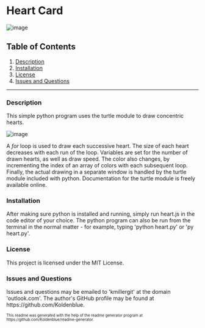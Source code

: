 # Heart Card

![image](https://img.shields.io/badge/license-MIT%20License-green)

## Table of Contents

1. <a href="#description">Description</a>
2. <a href="#installation">Installation</a>
3. <a href="#license">License</a>
4. <a href="#questions">Issues and Questions</a>
<hr><h3 id='description'>Description</h3>
<p>This simple python program uses the turtle module to draw concentric hearts.</p>

![image](https://user-images.githubusercontent.com/64618290/99635907-89c54580-29f7-11eb-9a95-05295cbcd0eb.png)

<p> A <i>for</i> loop is used to draw each successive heart. The size of each heart decreases with each run of the loop. Variables are set for the number of drawn hearts, as well as draw speed. The color also changes, by incrementing the index of an array of colors with each subsequent loop. Finally, the actual drawing in a separate window is handled by the turtle module included with python. Documentation for the turtle module is freely available online. </p>


<h3 id='installation'>Installation</h3>
After making sure python is installed and running, simply run heart.js in the code editor of your choice. The python program can also be run from the terminal in the normal matter - for example, typing 'python heart.py' or 'py heart.py'.

<h3 id='license'>License</h3>
This project is licensed under the MIT License.

<h3 id='questions'>Issues and Questions</h3>
Issues and questions may be emailed to 'kmillergit' at the domain 'outlook.com'. The author's GitHub profile may be found at https://github.com/Koldenblue.<p><sub><sup>This readme was generated with the help of the readme generator program at https://github.com/Koldenblue/readme-generator.</sup></sub></p>
